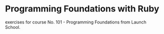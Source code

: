 # Programming Foundations with Ruby

exercises for course No. 101 - Programming Foundations from Launch School.